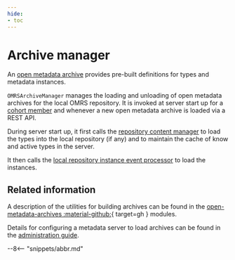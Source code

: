 ```yaml
---
hide:
- toc
---
```


<!-- SPDX-License-Identifier: CC-BY-4.0 -->
<!-- Copyright Contributors to the Egeria project. -->

# Archive manager

An [open metadata archive](/concepts/open-metadata-archive) provides pre-built definitions
for types and metadata instances.

`OMRSArchiveManager` manages the loading and unloading of open metadata archives for the local OMRS repository. It is invoked at server start up for a [cohort member](/services/omrs/cohort/#cohort-members) and whenever a new open metadata archive is loaded via a REST API.
 
During server start up, it first calls the [repository content manager](repository-content-manager.md) to load the types into the local repository (if any) and to maintain the cache of know and active types in the server.

It then calls the [local repository instance event processor](/services/omrs/component-descriptions/local-repository-instance-event-processor) to load the instances.

## Related information

A description of the utilities for building archives can be found in the [open-metadata-archives :material-github:](https://github.com/odpi/egeria/tree/main/open-metadata-resources/open-metadata-archives){ target=gh } modules.

Details for configuring a metadata server to load archives can be found in the [administration guide](/guides/admin/servers/by-section/repository-services-section/#configuring-the-open-metadata-archives-to-load-on-server-startup).

--8<-- "snippets/abbr.md"
